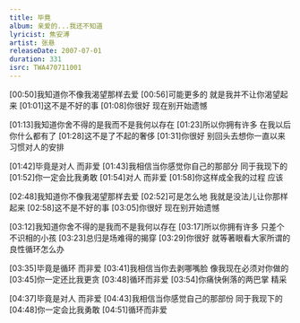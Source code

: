 ```yaml
---
title: 毕竟
album: 亲爱的...我还不知道
lyricist: 焦安溥
artist: 张悬
releaseDate: 2007-07-01
duration: 331
isrc: TWA470711001
---
```

[00:50]我知道你不像我渴望那样去爱
[00:56]可能更多的 就是我并不让你渴望起来
[01:01]这不是不好的事
[01:08]你很好 现在别开始遗憾

[01:13]我知道你舍不得的是我而不是我何以存在
[01:23]所以你拥有许多 在我以后你什么都有了
[01:28]这不是了不起的奢侈
[01:31]你很好 别回头去想你一直以来习惯对人的安排

[01:42]毕竟是对人 而非爱
[01:43]我相信当你感觉你自己的那部分 同于我现下的
[01:52]你一定会比我勇敢
[01:54]对人 而非爱
[01:58]你这样成全我的过程 应该

[02:48]我知道你不像我渴望那样去爱
[02:52]可是怎么地 我就是没法儿让你那样起来
[02:58]这不是不好的事
[03:05]你很好 现在别开始遗憾

[03:12]我知道你舍不得的是我而不是我何以存在
[03:17]所以你拥有许多 只差个不识相的小孩
[03:23]总归是场难得的揭穿
[03:29]你很好 就等著眼看大家所谓的良性循环怎么办

[03:35]毕竟是循环 而非爱
[03:41]我相信当你去剥哪嘴脸 像我现在必须对你做的
[03:45]你一定还比我更贪
[03:48]循环而非爱
[03:54]你痛快俐落的两巴掌 精采

[04:37]毕竟是对人 而非爱
[04:43]我相信当你感觉自己的那部份 同于我现下的
[04:48]你一定会比我勇敢
[04:51]循环而非爱